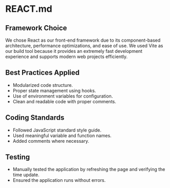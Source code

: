 # REACT.md

## Framework Choice
We chose React as our front-end framework due to its component-based architecture, performance optimizations, and ease of use. We used Vite as our build tool because it provides an extremely fast development experience and supports modern web projects efficiently.

## Best Practices Applied
- Modularized code structure.
- Proper state management using hooks.
- Use of environment variables for configuration.
- Clean and readable code with proper comments.

## Coding Standards
- Followed JavaScript standard style guide.
- Used meaningful variable and function names.
- Added comments where necessary.

## Testing
- Manually tested the application by refreshing the page and verifying the time update.
- Ensured the application runs without errors.